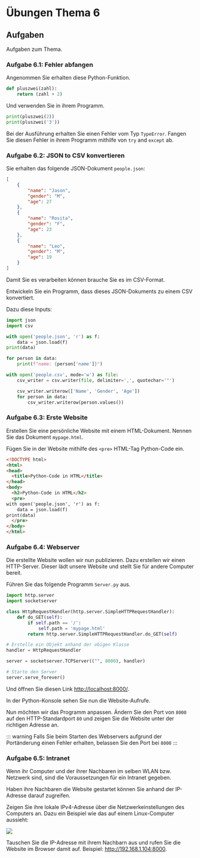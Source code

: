# Übungen Thema 6

## Aufgaben

Aufgaben zum Thema.

### Aufgabe 6.1: Fehler abfangen

Angenommen Sie erhalten diese Python-Funktion.

```python
def pluszwei(zahl):
	return (zahl + 2)
```

Und verwenden Sie in ihrem Programm.

```python
print(pluszwei(2))
print(pluszwei('3'))
```

Bei der Ausführung erhalten Sie einen Fehler vom Typ `TypeError`. Fangen Sie diesen Fehler in ihrem Programm mithilfe von `try` and `except` ab.

### Aufgabe 6.2: JSON to CSV konvertieren

Sie erhalten das folgende JSON-Dokument `people.json`:

```json
[
    {
        "name": "Jason",
        "gender": "M",
        "age": 27
    },
    {
        "name": "Rosita",
        "gender": "F",
        "age": 23
    },
    {
        "name": "Leo",
        "gender": "M",
        "age": 19
    }
]
```

Damit Sie es verarbeiten können brauche Sie es im CSV-Format.

Entwickeln Sie ein Programm, dass dieses JSON-Dokuments zu einem CSV konvertiert.

Dazu diese Inputs:

```python
import json
import csv
```

```python
with open('people.json', 'r') as f:
    data = json.load(f)
print(data)
```

```python
for person in data:
    print(f"name: {person['name']}")
```

```python
with open('people.csv', mode='w') as file:
    csv_writer = csv.writer(file, delimiter=',', quotechar='"')
```

```python
    csv_writer.writerow(['Name', 'Gender', 'Age'])
    for person in data:
        csv_writer.writerow(person.values())
```

### Aufgabe 6.3: Erste Website

Erstellen Sie eine persönliche Website mit einem HTML-Dokument. Nennen Sie das Dokument `mypage.html`.

Fügen Sie in der Website mithilfe des `<pre>` HTML-Tag Python-Code ein.

```html
<!DOCTYPE html>
<html>
<head>
  <title>Python-Code in HTML</title>
</head>
<body>
  <h2>Python-Code in HTML</h2>
  <pre>
with open('people.json', 'r') as f:
	data = json.load(f)
print(data)
  </pre>
</body>
</html>
```

### Aufgabe 6.4: Webserver

Die erstellte Website wollen wir nun publizieren. Dazu erstellen wir einen HTTP-Server. Dieser lädt unsere Website und stellt Sie für andere Computer bereit.

Führen Sie das folgende Programm `Server.py` aus.

```python
import http.server
import socketserver

class HttpRequestHandler(http.server.SimpleHTTPRequestHandler):
    def do_GET(self):
        if self.path == '/':
            self.path = 'mypage.html'
        return http.server.SimpleHTTPRequestHandler.do_GET(self)

# Erstelle ein Objekt anhand der obigen Klasse
handler = HttpRequestHandler

server = socketserver.TCPServer(("", 8000), handler)

# Starte den Server
server.serve_forever()
```

Und öffnen Sie diesen Link <http://localhost:8000/>.

In der Python-Konsole sehen Sie nun die Website-Aufrufe.

Nun möchten wir das Programm anpassen. Ändern Sie den Port von `8000` auf den HTTP-Standardport `80` und zeigen Sie die Website unter der richtigen Adresse an.

::: warning
Falls Sie beim Starten des Webservers aufgrund der Portänderung einen Fehler erhalten, belassen Sie den Port bei `8000`
:::

### Aufgabe 6.5: Intranet

Wenn ihr Computer und der ihrer Nachbaren im selben WLAN bzw. Netzwerk sind, sind die Voraussetzungen für ein Intranet gegeben.

Haben ihre Nachbaren die Website gestartet können Sie anhand der IP-Adresse darauf zugreifen.

Zeigen Sie ihre lokale IPv4-Adresse über die Netzwerkeinstellungen des Computers an. Dazu ein Beispiel wie das auf einem Linux-Computer aussieht:

![](../linux-ipv4.png)

Tauschen Sie die IP-Adresse mit ihrem Nachbarn aus und rufen Sie die Website im Browser damit auf. Beispiel: <http://192.168.1.104:8000>.

